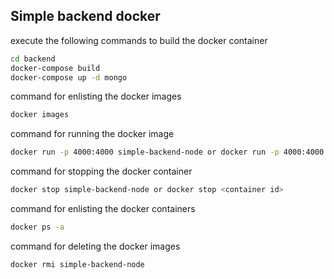 ## Simple backend docker
execute the following commands to build the docker container
```bash
cd backend
docker-compose build 
docker-compose up -d mongo 
```

command for enlisting the docker images 
```bash
docker images
```

command for running the docker image
```bash
docker run -p 4000:4000 simple-backend-node or docker run -p 4000:4000 <image id>
```


command for stopping the docker container
```bash
docker stop simple-backend-node or docker stop <container id>
```

command for enlisting the docker containers 
```bash
docker ps -a
```

command for deleting the docker images 
```bash
docker rmi simple-backend-node
```
